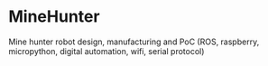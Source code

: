 # MineHunter
Mine hunter robot design, manufacturing and PoC (ROS, raspberry, micropython, digital automation, wifi, serial protocol)

